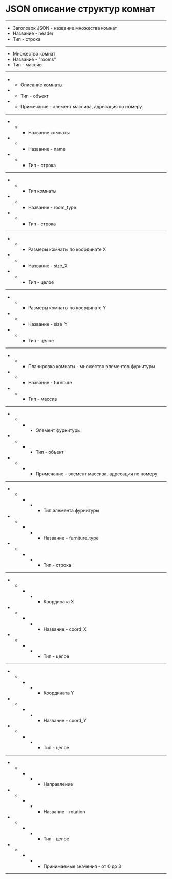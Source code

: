 # JSON описание структур комнат

* * *
* Заголовок JSON - название множества комнат
* Название - header
* Тип - строка
* * *
* Множество комнат
* Название - "rooms"
* Тип - массив
* * *
* * Описание комнаты
* * Тип - объект
* * Примечание - элемент массива, адресация по номеру
* * *
* * * Название комнаты
* * * Название - name
* * * Тип - строка
* * *
* * * Тип комнаты
* * * Название - room_type
* * * Тип - строка
* * *
* * * Размеры комнаты по координате X
* * * Название - size_X
* * * Тип - целое
* * *
* * * Размеры комнаты по координате Y
* * * Название - size_Y
* * * Тип - целое
* * *
* * * Планировка комнаты - множество элементов фурнитуры
* * * Название - furniture
* * * Тип - массив
* * *
* * * * Элемент фурнитуры
* * * * Тип - объект
* * * * Примечание - элемент массива, адресация по номеру
* * *
* * * * * Тип элемента фурнитуры
* * * * * Название - furniture_type
* * * * * Тип - строка
* * *
* * * * * Координата X
* * * * * Название - coord_X
* * * * * Тип - целое
* * *
* * * * * Координата Y
* * * * * Название - coord_Y
* * * * * Тип - целое
* * *
* * * * * Направление
* * * * * Название - rotation
* * * * * Тип - целое
* * * * * Принимаемые значения - от 0 до 3
* * *